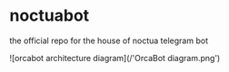 # noctuabot
the official repo for the house of noctua telegram bot

![orcabot architecture diagram](/'OrcaBot diagram.png')
